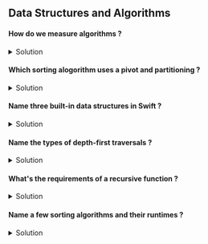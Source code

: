 ## Data Structures and Algorithms 


#### How do we measure algorithms ? 

<details> 
  <summary>Solution</summary> 

In computer science and programming the efficiency of an algorithm is measured using Big O notation.

</details>


#### Which sorting alogorithm uses a pivot and partitioning ? 

<details> 
  <summary>Solution</summary> 

Quick sort uses partioning to return a pivot as it continues to sort a collection using divide and conquer. 

</details>

#### Name three built-in data structures in Swift ? 

<details> 
  <summary>Solution</summary> 

Arrays, Set and Dictionary.

</details>

#### Name the types of depth-first traversals ? 

<details> 
  <summary>Solution</summary> 

In order, pre order and post order traversal.

</details>

#### What's the requirements of a recursive function ? 

<details> 
  <summary>Solution</summary> 

Any recursion function must have a base case and the recursive call.

</details>


#### Name a few sorting algorithms and their runtimes ? 

<details> 
  <summary>Solution</summary> 

Bubble sort, O(n ^ 2)  
Insertion sort, O(n ^ 2)  
Merge sort, O(n log n)  
Quick sort, O(n log n) 

</details>

